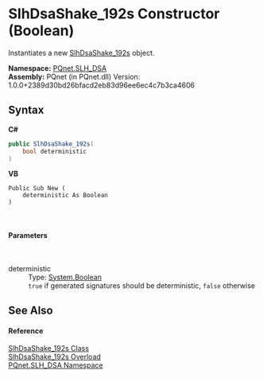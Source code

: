 # SlhDsaShake_192s Constructor (Boolean)
 

Instantiates a new <a href="5ec65541-4d33-faaf-6b7a-91d7f55cb201.md">SlhDsaShake_192s</a> object.

**Namespace:**&nbsp;<a href="5a51e981-67fd-0177-2098-034d6071509d.md">PQnet.SLH_DSA</a><br />**Assembly:**&nbsp;PQnet (in PQnet.dll) Version: 1.0.0+2389d30bd26bfacd2eb83d96ee6ec4c7b3ca4606

## Syntax

**C#**<br />
``` C#
public SlhDsaShake_192s(
	bool deterministic
)
```

**VB**<br />
``` VB
Public Sub New ( 
	deterministic As Boolean
)
```

<br />

#### Parameters
&nbsp;<dl><dt>deterministic</dt><dd>Type: <a href="https://docs.microsoft.com/dotnet/api/system.boolean" target="_blank" rel="noopener noreferrer">System.Boolean</a><br />`true` if generated signatures should be deterministic, `false` otherwise</dd></dl>

## See Also


#### Reference
<a href="5ec65541-4d33-faaf-6b7a-91d7f55cb201.md">SlhDsaShake_192s Class</a><br /><a href="eedcc408-5145-3a0f-c622-c4f9d60e9f80.md">SlhDsaShake_192s Overload</a><br /><a href="5a51e981-67fd-0177-2098-034d6071509d.md">PQnet.SLH_DSA Namespace</a><br />